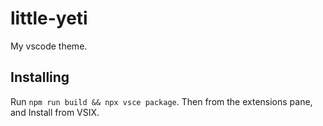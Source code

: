# little-yeti

My vscode theme.

## Installing
Run `npm run build && npx vsce package`. Then from the extensions pane, and Install from VSIX.
